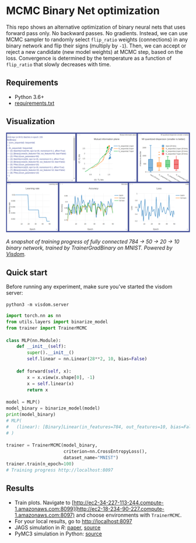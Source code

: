 # MCMC Binary Net optimization

This repo shows an alternative optimization of binary neural nets that uses forward pass only. No backward passes. No gradients. Instead, we can use MCMC sampler to randomly select `flip_ratio` weights (connections) in any binary network and flip their signs (multiply by `-1`). Then, we can accept or reject a new candidate (new model weights) at MCMC step, based on the loss. Convergence is determined by the temperature as a function of `flip_ratio` that slowly decreases with time.

## Requirements

* Python 3.6+
* [requirements.txt](requirements.txt)


## Visualization

![](images/visdom.png)

_A snapshot of training progress of fully connected 784 -> 50 -> 20 -> 10 binary network, trained by TrainerGradBinary on MNIST. Powered by [Visdom](https://github.com/facebookresearch/visdom)._


## Quick start

Before running any experiment, make sure you've started the visdom server:

`python3 -m visdom.server`

```python
import torch.nn as nn
from utils.layers import binarize_model
from trainer import TrainerMCMC

class MLP(nn.Module):
    def __init__(self):
        super().__init__()
        self.linear = nn.Linear(28**2, 10, bias=False)
    
    def forward(self, x):
        x = x.view(x.shape[0], -1)
        x = self.linear(x)
        return x

model = MLP()
model_binary = binarize_model(model)
print(model_binary)
# MLP(
#   (linear): [Binary]Linear(in_features=784, out_features=10, bias=False)
# )

trainer = TrainerMCMC(model_binary,
                      criterion=nn.CrossEntropyLoss(),
                      dataset_name="MNIST")
trainer.train(n_epoch=100)
# Training progress http://localhost:8097
```

## Results

* Train plots. Navigate to [http://ec2-34-227-113-244.compute-1.amazonaws.com:8099](http://ec2-18-234-90-227.compute-1.amazonaws.com:8097) and choose environments with `TrainerMCMC`.
* For your local results, go to [http://localhost:8097](http://localhost:8097)
* JAGS simulation in _R_: [paper](MCMC/paper.pdf), [source](MCMC/mnist56_jags.R)
* PyMC3 simulation in Python: [source](MCMC/mnist56_pymc.py)
